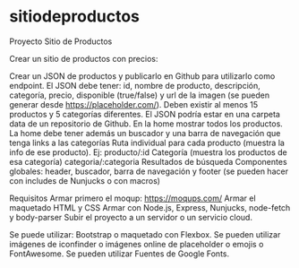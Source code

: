# sitiodeproductos
Proyecto Sitio de Productos


Crear un sitio de productos con precios:

Crear un JSON de productos y publicarlo en Github para utilizarlo como endpoint. El JSON debe tener: id, nombre de producto, descripción, categoría, precio, disponible (true/false) y url de la imagen (se pueden generar desde https://placeholder.com/). Deben existir al menos 15 productos y 5 categorías diferentes. El JSON podría estar en una carpeta data de un repositorio de Github.
En la home mostrar todos los productos. La home debe tener además un buscador y una barra de navegación que tenga links a las categorías
Ruta individual para cada producto (muestra la info de ese producto). Ej: producto/:id
Categoría (muestra los productos de esa categoría) categoria/:categoria
Resultados de búsqueda
Componentes globales: header, buscador, barra de navegación y footer (se pueden hacer con includes de Nunjucks o con macros)

Requisitos
Armar primero el moqup: https://moqups.com/
Armar el maquetado HTML y CSS
Armar con Node.js, Express, Nunjucks, node-fetch y body-parser
Subir el proyecto a un servidor o un servicio cloud.


Se puede utilizar:
Bootstrap o maquetado con Flexbox.
Se pueden utilizar imágenes de iconfinder o imágenes online de placeholder o emojis o FontAwesome.
Se pueden utilizar Fuentes de Google Fonts.




